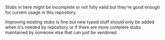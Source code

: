 Stubs in here might be incomplete or not fully valid but they're good enough for current usage in this repository. 

Improving existing stubs is fine but new typed stuff should only be added when it's needed by repository or if there are more complete stubs maintained by someone else that can just be vendored.
